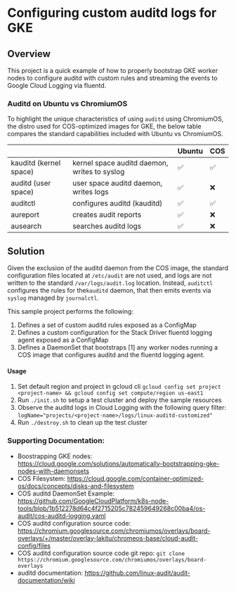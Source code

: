 # Configuring custom auditd logs for GKE



## Overview

This project is a quick example of how to properly bootstrap GKE worker nodes to configure auditd with custom rules and streaming the events to Google Cloud Logging via fluentd.



### Auditd on Ubuntu vs ChromiumOS

To highlight the unique characteristics of using `auditd` using ChromiumOS, the distro used for COS-optimized images for GKE, the below table compares the standard capabilities included with Ubuntu vs ChromiumOS.

|                        |                                              | Ubuntu             | COS                |
| ---------------------- | -------------------------------------------- | ------------------ | ------------------ |
| kauditd (kernel space) | kernel space auditd daemon, writes to syslog | :white_check_mark: | :white_check_mark: |
| auditd (user space)    | user space auditd daemon, writes logs        | :white_check_mark: | :x:                |
| auditctl               | configures auditd (kauditd)                  | :white_check_mark: | :white_check_mark: |
| aureport               | creates audit reports                        | :white_check_mark: | :x:                |
| ausearch               | searches auditd logs                         | :white_check_mark: | :x:                |

## Solution

Given the exclusion of the auditd daemon from the COS image, the standard configuration files located at `/etc/audit` are not used, and logs are not written to the standard `/var/logs/audit.log` location.  Instead, `auditctl` configures the rules for the`kauditd` daemon, that then emits events via `syslog` managed by `journalctl`.

This sample project performs the following:

1. Defines a set of custom auditd rules exposed as a ConfigMap
2. Defines a custom configuration for the Stack Driver fluentd logging agent exposed as a ConfigMap
3. Defines a DaemonSet that bootstraps [1] any worker nodes running a COS image that configures auditd and the fluentd logging agent.

#### Usage

1. Set default region and project in gcloud cli `gcloud config set project <project-name> && gcloud config set compute/region us-east1`
2. Run `./init.sh` to setup a test cluster and deploy the sample resources
3. Observe the auditd logs in Cloud Logging with the following query filter: `logName="projects/<project-name>/logs/linux-auditd-customized"`
4. Run `./destroy.sh` to clean up the test cluster



### Supporting Documentation:



- Boostrapping GKE nodes: https://cloud.google.com/solutions/automatically-bootstrapping-gke-nodes-with-daemonsets
- COS Filesystem: https://cloud.google.com/container-optimized-os/docs/concepts/disks-and-filesystem
- COS auditd DaemonSet Example: https://github.com/GoogleCloudPlatform/k8s-node-tools/blob/1b512278d64c4f2715205c782459649268c00ba4/os-audit/cos-auditd-logging.yaml
- COS auditd configuration source code: https://chromium.googlesource.com/chromiumos/overlays/board-overlays/+/master/overlay-lakitu/chromeos-base/cloud-audit-config/files
- COS auditd configuration source code git repo: `git clone https://chromium.googlesource.com/chromiumos/overlays/board-overlays`
- auditd documentation: https://github.com/linux-audit/audit-documentation/wiki
